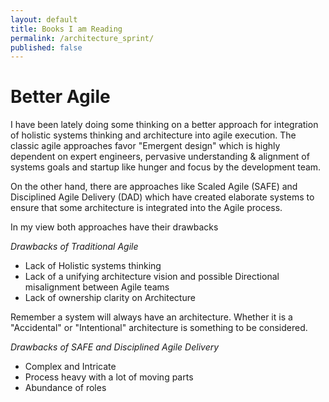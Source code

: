 ```yaml
---
layout: default
title: Books I am Reading
permalink: /architecture_sprint/
published: false
---
```


# Better Agile
I have been lately doing some thinking on a better approach for integration of holistic systems thinking and architecture into agile execution. The classic agile approaches favor "Emergent design" which is highly dependent on expert engineers, pervasive understanding & alignment of systems goals and startup like hunger and focus by the development team.

On the other hand, there are approaches like Scaled Agile (SAFE) and Disciplined Agile Delivery (DAD) which have created elaborate systems to ensure that some architecture is integrated into the Agile process.

In my view both approaches have their drawbacks

*Drawbacks of Traditional Agile*
* Lack of Holistic systems thinking
* Lack of a unifying architecture vision and possible Directional misalignment between Agile teams
* Lack of ownership clarity on Architecture

Remember a system will always have an architecture. Whether it is a "Accidental" or "Intentional" architecture is something to be considered.

*Drawbacks of SAFE and Disciplined Agile Delivery*
* Complex and Intricate
* Process heavy with a lot of moving parts
* Abundance of roles
